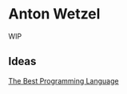 # Anton Wetzel

WIP

## Ideas

[The Best Programming Language](./Ideas/the_best_programming_language.md)
